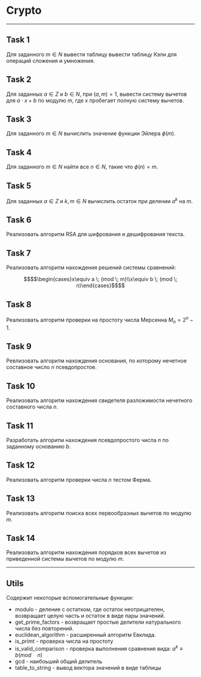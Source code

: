 # Crypto
----------------------------------------
## Task 1
Для заданного $m \in N$ вывести таблицу вывести таблицу Кэли для операций сложения и умножения.

## Task 2
Для заданных $a \in Z$ и $b \in N$, при $(a,m)=1$, вывести систему вычетов для $a\cdot x + b$ по модулю $m$, где $x$ пробегает полную систему вычетов.

## Task 3
Для заданного $m \in N$ вычислить значение функции Эйлера $\phi(m)$.

## Task 4
Для заданного $m \in N$ найти все $n \in N$, такие что $\phi(n)=m$.

## Task 5
Для заданных $a \in Z$ и $k, m \in N$ вычислить остаток при делении $a^k$ на $m$.

## Task 6
Реализовать алгоритм RSA для шифрования и дешифрования текста.

## Task 7
Реализовать алгоритм нахождения решений системы сравнений:
```math
$$\begin{cases}x\equiv a \; (mod \; m)\\x\equiv b \; (mod \; n)\end{cases}$$
```
## Task 8
Реализовать алгоритм проверки на простоту числа Мерсенна $M_n=2^n-1$.

## Task 9
Ревлизовать алгоритм нахождения основания, по которому
нечетное составное число $n$ псевдопростое.

## Task 10
Реализовать алгоритм нахождения свидетеля разложимости
нечетного составного числа $n$.

## Task 11
Разработать алгоритм нахождения псевдопростого числа $n$
по заданному основанию $b$.

## Task 12
Реализовать алгоритм проверки числа $n$ тестом Ферма.

## Task 13
Реализовать алгоритм поиска всех первообразных вычетов по модулю $m$.

## Task 14
Реализовать алгоритм нахождения порядков всех вычетов из приведенной системы вычетов
по модулю $m$.

----------------------------------------
## Utils
Содержит некоторые вспомогательные функции:

 - modulo - деление с остатком, где остаток неотрицателен, возвращает целую часть и остаток в виде пары значений.
 - get_prime_factors - возвращает простые делители натурального числа без повторений.
 - euclidean_algorithm - расширенный алгоритм Евклида.
 - is_primt - проверка числа на простоту
 - is_valid_comparison - проверка выполнения сравнения вида: $a^k\equiv b (mod\quad n)$
 - gcd - наибоьший общий делитель
 - table_to_string - вывод вектора значений в виде таблицы
